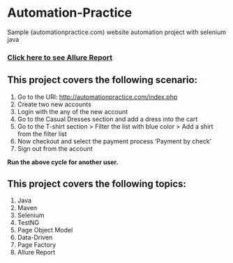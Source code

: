 # Automation-Practice
Sample (automationpractice.com) website automation project with selenium java

### [Click here to see Allure Report](https://automation-project-report.netlify.app/)

## This project covers the following scenario:

1. Go to the URl: http://automationpractice.com/index.php
2. Create two new accounts
3. Login with the any of the new account
4. Go to the Casual Dresses section and add a dress into the cart
5. Go to the T-shirt section > Filter the list with blue color > Add a shirt from the filter list
6. Now checkout and select the payment process ‘Payment by check’
7. Sign out from the account

**Run the above cycle for another user.**

## This project covers the following topics:

1. Java
2. Maven
3. Selenium
4. TestNG
5. Page Object Model
6. Data-Driven
7. Page Factory
8. Allure Report
